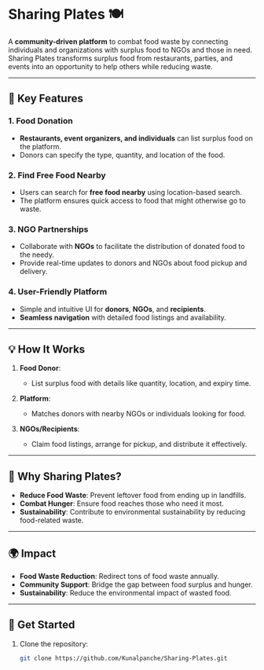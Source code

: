 # Sharing Plates 🍽️  
A **community-driven platform** to combat food waste by connecting individuals and organizations with surplus food to NGOs and those in need. Sharing Plates transforms surplus food from restaurants, parties, and events into an opportunity to help others while reducing waste.

---

## 🌟 **Key Features**  

### 1. **Food Donation**  
- **Restaurants, event organizers, and individuals** can list surplus food on the platform.  
- Donors can specify the type, quantity, and location of the food.  

### 2. **Find Free Food Nearby**  
- Users can search for **free food nearby** using location-based search.  
- The platform ensures quick access to food that might otherwise go to waste.  

### 3. **NGO Partnerships**  
- Collaborate with **NGOs** to facilitate the distribution of donated food to the needy.  
- Provide real-time updates to donors and NGOs about food pickup and delivery.  

### 4. **User-Friendly Platform**  
- Simple and intuitive UI for **donors**, **NGOs**, and **recipients**.  
- **Seamless navigation** with detailed food listings and availability.  

---

## 💡 **How It Works**  

1. **Food Donor**:  
   - List surplus food with details like quantity, location, and expiry time.  

2. **Platform**:  
   - Matches donors with nearby NGOs or individuals looking for food.  

3. **NGOs/Recipients**:  
   - Claim food listings, arrange for pickup, and distribute it effectively.  

---

## 🎯 **Why Sharing Plates?**  

- **Reduce Food Waste**: Prevent leftover food from ending up in landfills.  
- **Combat Hunger**: Ensure food reaches those who need it most.  
- **Sustainability**: Contribute to environmental sustainability by reducing food-related waste.

---

## 🌍 **Impact**  

- **Food Waste Reduction**: Redirect tons of food waste annually.  
- **Community Support**: Bridge the gap between food surplus and hunger.  
- **Sustainability**: Reduce the environmental impact of wasted food.  

---

## 🚀 **Get Started**  

1. Clone the repository:  
   ```bash  
   git clone https://github.com/Kunalpanche/Sharing-Plates.git
